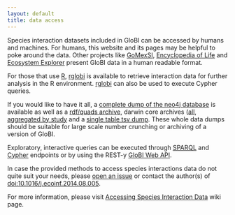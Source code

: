 ```yaml
---
layout: default
title: data access
---
```


Species interaction datasets included in GloBI can be accessed by humans and machines. For humans, this website and its pages may be helpful to poke around the data. Other projects like [GoMexSI](http://gomexsi.tamucc.edu), [Encyclopedia of Life](http://eol.org) and [Ecosystem Explorer](http://danielabar.github.io/globi-proto) present GloBI data in a human readable format. 

For those that use [R](http://r-project.org), [rglobi](http://cran.r-project.org/package=rglobi) is available to retrieve interaction data for further analysis in the R environment. [rglobi](http://cran.r-project.org/package=rglobi) can also be used to execute Cypher queries. 

If you would like to have it all, a [complete dump of the neo4j database](https://s3.amazonaws.com/globi/snapshot/target/eol-globi-datasets-1.0-SNAPSHOT-neo4j-graph-db.zip) is available as well as a [rdf/quads archive](https://s3.amazonaws.com/globi/snapshot/target/eol-globi-datasets-1.0-SNAPSHOT-nq.tar.gz), darwin core archives ([all](https://s3.amazonaws.com/globi/snapshot/target/eol-globi-datasets-1.0-SNAPSHOT-darwin-core.tar.gz), [aggregated by study](https://s3.amazonaws.com/globi/snapshot/target/eol-globi-datasets-1.0-SNAPSHOT-darwin-core-aggregated.tar.gz) and a [single table tsv dump](https://s3.amazonaws.com/globi/snapshot/target/eol-globi-datasets-1.0-SNAPSHOT-tsv.zip). These whole data dumps should be suitable for large scale number crunching or archiving of a version of GloBI.

Exploratory, interactive queries can be executed through [SPARQL](http://lod.globalbioticinteractions.org/globi/sparql?query=SELECT+*+WHERE+%7B%3FX+%3FP+%3FY%7D+LIMIT+10&output=json&stylesheet=%2Fxml-to-html.xsl&force-accept=text%2Fplain) and [Cypher](http://tinyurl.com/whatthingsdohumanseat) endpoints or by using the REST-y [GloBI Web API](https://github.com/jhpoelen/eol-globi-data/wiki/API).

In case the provided methods to access species interactions data do not quite suit your needs, please [open an issue](https://github.com/jhpoelen/eol-globi-data/issues/new) or contact the author(s) of [doi:10.1016/j.ecoinf.2014.08.005](http://dx.doi.org/10.1016/j.ecoinf.2014.08.005). 

For more information, please visit [Accessing Species Interaction Data](https://github.com/jhpoelen/eol-globi-data/wiki#accessing-species-interaction-data) wiki page.
